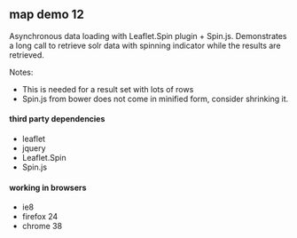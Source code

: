 ## map demo 12
Asynchronous data loading with Leaflet.Spin plugin + Spin.js.  Demonstrates a long call to retrieve solr data with
spinning indicator while the results are retrieved.

Notes:
* This is needed for a result set with lots of rows
* Spin.js from bower does not come in minified form, consider shrinking it.

#### third party dependencies
* leaflet
* jquery
* Leaflet.Spin
* Spin.js

#### working in browsers
* ie8
* firefox 24
* chrome 38

